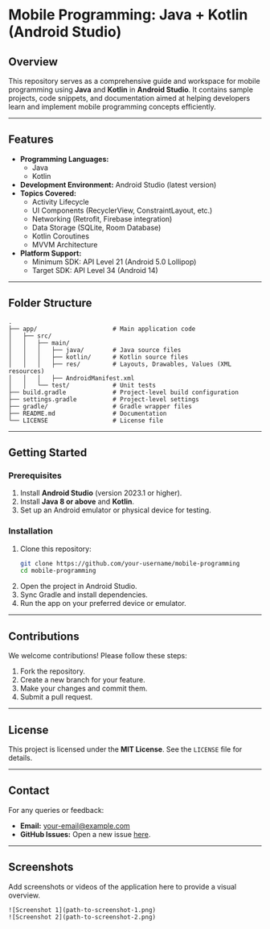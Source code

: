 # Mobile Programming: Java + Kotlin (Android Studio)

## Overview
This repository serves as a comprehensive guide and workspace for mobile programming using **Java** and **Kotlin** in **Android Studio**. It contains sample projects, code snippets, and documentation aimed at helping developers learn and implement mobile programming concepts efficiently.

---

## Features
- **Programming Languages:**
  - Java
  - Kotlin
- **Development Environment:** Android Studio (latest version)
- **Topics Covered:**
  - Activity Lifecycle
  - UI Components (RecyclerView, ConstraintLayout, etc.)
  - Networking (Retrofit, Firebase integration)
  - Data Storage (SQLite, Room Database)
  - Kotlin Coroutines
  - MVVM Architecture
- **Platform Support:**
  - Minimum SDK: API Level 21 (Android 5.0 Lollipop)
  - Target SDK: API Level 34 (Android 14)

---

## Folder Structure

```plaintext
.
├── app/                     # Main application code
│   ├── src/
│   │   ├── main/
│   │   │   ├── java/        # Java source files
│   │   │   ├── kotlin/      # Kotlin source files
│   │   │   ├── res/         # Layouts, Drawables, Values (XML resources)
│   │   │   ├── AndroidManifest.xml
│   │   └── test/            # Unit tests
├── build.gradle             # Project-level build configuration
├── settings.gradle          # Project-level settings
├── gradle/                  # Gradle wrapper files
├── README.md                # Documentation
└── LICENSE                  # License file
```

---

## Getting Started

### Prerequisites
1. Install **Android Studio** (version 2023.1 or higher).
2. Install **Java 8 or above** and **Kotlin**.
3. Set up an Android emulator or physical device for testing.

### Installation

1. Clone this repository:
   ```bash
   git clone https://github.com/your-username/mobile-programming
   cd mobile-programming
   ```
2. Open the project in Android Studio.
3. Sync Gradle and install dependencies.
4. Run the app on your preferred device or emulator.

---

## Contributions

We welcome contributions! Please follow these steps:
1. Fork the repository.
2. Create a new branch for your feature.
3. Make your changes and commit them.
4. Submit a pull request.

---

## License
This project is licensed under the **MIT License**. See the `LICENSE` file for details.

---

## Contact
For any queries or feedback:
- **Email:** your-email@example.com
- **GitHub Issues:** Open a new issue [here](https://github.com/your-username/mobile-programming/issues).

---

## Screenshots
Add screenshots or videos of the application here to provide a visual overview.

```plaintext
![Screenshot 1](path-to-screenshot-1.png)
![Screenshot 2](path-to-screenshot-2.png)
```


